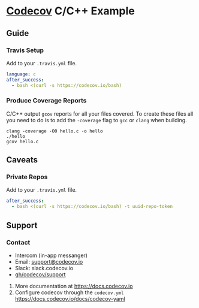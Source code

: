 # [Codecov][1] C/C++ Example

## Guide
### Travis Setup

Add to your `.travis.yml` file.
```yml
language: c
after_success:
  - bash <(curl -s https://codecov.io/bash)
```
### Produce Coverage Reports
C/C++ output `gcov` reports for all your files covered. To create these files all you need to do is to add the `-coverage` flag to `gcc` or `clang` when building.
```
clang -coverage -O0 hello.c -o hello
./hello
gcov hello.c
```
## Caveats
### Private Repos
Add to your `.travis.yml` file.
```yml
after_success:
  - bash <(curl -s https://codecov.io/bash) -t uuid-repo-token
```
## Support

### Contact
- Intercom (in-app messanger)
- Email: support@codecov.io
- Slack: slack.codecov.io
- [gh/codecov/support](https://github.com/codecov/support)

1. More documentation at https://docs.codecov.io
2. Configure codecov through the `codecov.yml`  https://docs.codecov.io/docs/codecov-yaml



[1]: https://codecov.io/
[2]: https://github.com/codecov/example-php/blob/master/.travis.yml#L15
[3]: https://github.com/codecov/example-php/blob/master/.travis.yml#L18
[4]: https://github.com/codecov/codecov-python
